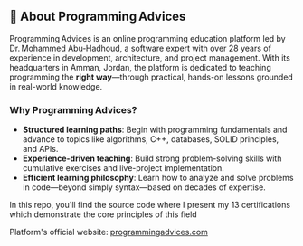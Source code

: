 ## 📘 About Programming Advices

Programming Advices is an online programming education platform led by Dr. Mohammed Abu‑Hadhoud, a software expert with over 28 years of experience in development, architecture, and project management. With its headquarters in Amman, Jordan, the platform is dedicated to teaching programming the **right way**—through practical, hands-on lessons grounded in real-world knowledge.

### Why Programming Advices?

- **Structured learning paths**: Begin with programming fundamentals and advance to topics like algorithms, C++, databases, SOLID principles, and APIs.
- **Experience-driven teaching**: Build strong problem-solving skills with cumulative exercises and live-project implementation.
- **Efficient learning philosophy**: Learn how to analyze and solve problems in code—beyond simply syntax—based on decades of expertise.

In this repo, you'll find the source code where I present my 13 certifications which demonstrate the core principles of this field

Platform's official website: <a href="https://programmingadvices.com" target="_blank" rel="noopener noreferrer">programmingadvices.com</a>

